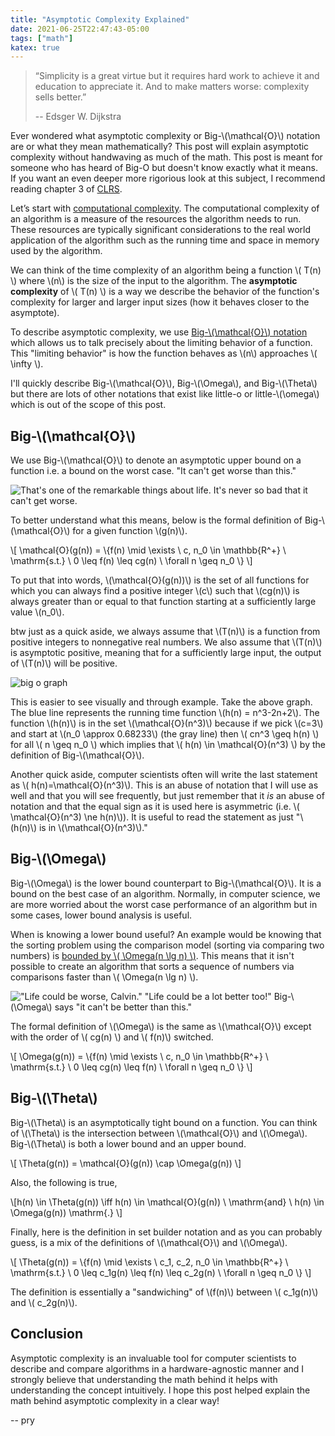 ```yaml
---
title: "Asymptotic Complexity Explained"
date: 2021-06-25T22:47:43-05:00
tags: ["math"]
katex: true
---
```


> “Simplicity is a great virtue but it requires hard work to achieve it and education to appreciate it. And to make matters worse: complexity sells better.”
>
> -- Edsger W. Dijkstra

Ever wondered what asymptotic complexity or Big-\\(\mathcal{O}\\) notation are or what they mean mathematically? This post will explain asymptotic complexity without handwaving as much of the math. This post is meant for someone who has heard of Big-O but doesn't know exactly what it means. If you want an even deeper more rigorious look at this subject, I recommend reading chapter 3 of [CLRS](https://en.wikipedia.org/wiki/Introduction_to_Algorithms).

Let’s start with [computational complexity](https://en.wikipedia.org/wiki/Computational_complexity). The computational complexity of an algorithm is a measure of the resources the algorithm needs to run. These resources are typically significant considerations to the real world application of the algorithm such as the running time and space in memory used by the algorithm.

We can think of the time complexity of an algorithm being a function \\( T(n) \\) where \\(n\\) is the size of the input to the algorithm. The **asymptotic complexity** of \\( T(n) \\) is a way we describe the behavior of the function's complexity for larger and larger input sizes (how it behaves closer to the asymptote).

To describe asymptotic complexity, we use [Big-\\(\mathcal{O}\\) notation](https://xlinux.nist.gov/dads/HTML/bigOnotation.html) which allows us to talk precisely about the limiting behavior of a function. This "limiting behavior" is how the function behaves as \\(n\\) approaches \\( \infty \\).

I'll quickly describe Big-\\(\mathcal{O}\\), Big-\\(\Omega\\), and Big-\\(\Theta\\) but there are lots of other notations that exist like little-o or little-\\(\omega\\) which is out of the scope of this post.

## Big-\\(\mathcal{O}\\)

We use Big-\\(\mathcal{O}\\) to denote an asymptotic upper bound on a function i.e. a bound on the worst case. "It can't get worse than this."

![That's one of the remarkable things about life. It's never so bad that it can't get worse.](/can_always_get_worse.jpg)

To better understand what this means, below is the formal definition of Big-\\(\mathcal{O}\\) for a given function \\(g(n)\\).

\\[ \mathcal{O}(g(n)) = \\{f(n) \mid \exists \ c, n_0 \in \mathbb{R^+} \ \mathrm{s.t.} \ 0 \leq f(n) \leq cg(n) \ \forall n \geq n_0 \\} \\]

To put that into words, \\(\mathcal{O}(g(n))\\) is the set of all functions for which you can always find a positive integer \\(c\\) such that \\(cg(n)\\) is always greater than or equal to that function starting at a sufficiently large value \\(n_0\\).

btw just as a quick aside, we always assume that \\(T(n)\\) is a function from positive integers to nonnegative real numbers. We also assume that \\(T(n)\\) is asymptotic positive, meaning that for a sufficiently large input, the output of \\(T(n)\\) will be positive.

![big o graph](/big_o.png)

This is easier to see visually and through example. Take the above graph. The blue line represents the running time function \\(h(n) = n^3-2n+2\\). The function \\(h(n)\\) is in the set \\(\mathcal{O}(n^3)\\) because if we pick \\(c=3\\) and start at \\(n_0 \approx 0.68233\\) (the gray line) then \\( cn^3 \geq h(n) \\) for all \\( n \geq n_0 \\) which implies that \\( h(n) \in \mathcal{O}(n^3) \\) by the definition of Big-\\(\mathcal{O}\\).

Another quick aside, computer scientists often will write the last statement as \\( h(n)=\mathcal{O}(n^3)\\). This is an abuse of notation that I will use as well and that you will see frequently, but just remember that it *is* an abuse of notation and that the equal sign as it is used here is asymmetric (i.e. \\( \mathcal{O}(n^3) \ne h(n)\\)). It is useful to read the statement as just "\\(h(n)\\) is in \\(\mathcal{O}(n^3)\\)."



## Big-\\(\Omega\\)

Big-\\(\Omega\\) is the lower bound counterpart to Big-\\(\mathcal{O}\\). It is a bound on the best case of an algorithm. Normally, in computer science, we are more worried about the worst case performance of an algorithm but in some cases, lower bound analysis is useful.

When is knowing a lower bound useful? An example would be knowing that the sorting problem using the comparison model (sorting via comparing two numbers) is [bounded by \\( \Omega(n \lg n) \\)](https://www.cct.lsu.edu/~sidhanti/tutorials/data_structures/page514.html). This means that it isn't possible to create an algorithm that sorts a sequence of numbers via comparisons faster than \\( \Omega(n \lg n) \\).

!["Life could be worse, Calvin." "Life could be a lot better too!"](/calvin_life_could_be_worse.jpg)
Big-\\(\Omega\\) says "it can't be better than this."

The formal definition of \\(\Omega\\) is the same as \\(\mathcal{O}\\) except with the order of \\( cg(n) \\) and \\( f(n)\\) switched.

\\[ \Omega(g(n)) = \\{f(n) \mid \exists \ c, n_0 \in \mathbb{R^+} \ \mathrm{s.t.} \ 0 \leq cg(n) \leq f(n) \ \forall n \geq n_0 \\} \\]

## Big-\\(\Theta\\)

Big-\\(\Theta\\) is an asymptotically tight bound on a function. You can think of \\(\Theta\\) is the intersection between \\(\mathcal{O}\\) and \\(\Omega\\). Big-\\(\Theta\\) is both a lower bound and an upper bound.

\\[ \Theta(g(n)) = \mathcal{O}(g(n)) \cap \Omega(g(n)) \\]

Also, the following is true,

\\[h(n) \in \Theta(g(n)) \iff h(n) \in \mathcal{O}(g(n)) \ \mathrm{and} \ h(n) \in \Omega(g(n)) \mathrm{.} \\]

Finally, here is the definition in set builder notation and as you can probably guess, is a mix of the definitions of \\(\mathcal{O}\\) and \\(\Omega\\).

\\[ \Theta(g(n)) = \\{f(n) \mid \exists \ c_1, c_2, n_0 \in \mathbb{R^+} \ \mathrm{s.t.} \ 0 \leq c_1g(n) \leq f(n) \leq c_2g(n) \ \forall n \geq n_0 \\} \\]

The definition is essentially a "sandwiching" of \\(f(n)\\) between \\( c_1g(n)\\) and \\( c_2g(n)\\).

## Conclusion

Asymptotic complexity is an invaluable tool for computer scientists to describe and compare algorithms in a hardware-agnostic manner and I strongly believe that understanding the math behind it helps with understanding the concept intuitively. I hope this post helped explain the math behind asymptotic complexity in a clear way!

-- pry
